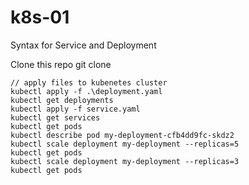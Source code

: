 # k8s-01
Syntax for Service and Deployment

Clone this repo
git clone 
```
// apply files to kubenetes cluster
kubectl apply -f .\deployment.yaml
kubectl get deployments
kubectl apply -f service.yaml
kubectl get services
kubectl get pods
kubectl describe pod my-deployment-cfb4dd9fc-skdz2
kubectl scale deployment my-deployment --replicas=5
kubectl get pods
kubectl scale deployment my-deployment --replicas=3
kubectl get pods
```
